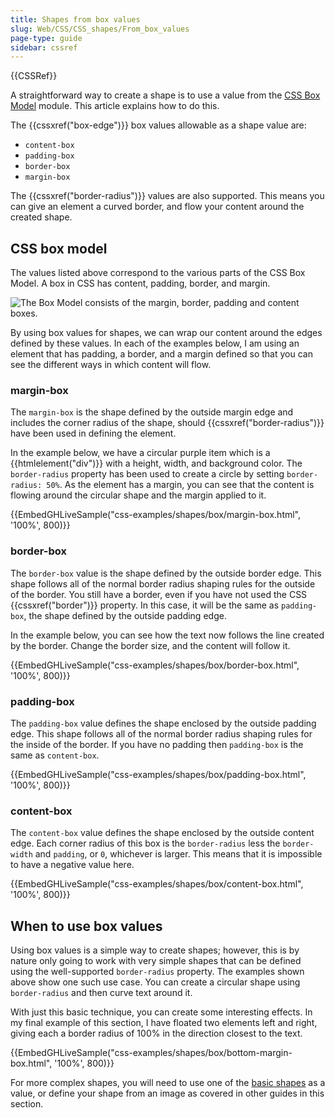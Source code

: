 ```yaml
---
title: Shapes from box values
slug: Web/CSS/CSS_shapes/From_box_values
page-type: guide
sidebar: cssref
---
```


{{CSSRef}}

A straightforward way to create a shape is to use a value from the [CSS Box Model](/en-US/docs/Web/CSS/CSS_box_model) module. This article explains how to do this.

The {{cssxref("box-edge")}} box values allowable as a shape value are:

- `content-box`
- `padding-box`
- `border-box`
- `margin-box`

The {{cssxref("border-radius")}} values are also supported. This means you can give an element a curved border, and flow your content around the created shape.

## CSS box model

The values listed above correspond to the various parts of the CSS Box Model. A box in CSS has content, padding, border, and margin.

![The Box Model consists of the margin, border, padding and content boxes.](box-model.png)

By using box values for shapes, we can wrap our content around the edges defined by these values. In each of the examples below, I am using an element that has padding, a border, and a margin defined so that you can see the different ways in which content will flow.

### margin-box

The `margin-box` is the shape defined by the outside margin edge and includes the corner radius of the shape, should {{cssxref("border-radius")}} have been used in defining the element.

In the example below, we have a circular purple item which is a {{htmlelement("div")}} with a height, width, and background color. The `border-radius` property has been used to create a circle by setting `border-radius: 50%`. As the element has a margin, you can see that the content is flowing around the circular shape and the margin applied to it.

{{EmbedGHLiveSample("css-examples/shapes/box/margin-box.html", '100%', 800)}}

### border-box

The `border-box` value is the shape defined by the outside border edge. This shape follows all of the normal border radius shaping rules for the outside of the border. You still have a border, even if you have not used the CSS {{cssxref("border")}} property. In this case, it will be the same as `padding-box`, the shape defined by the outside padding edge.

In the example below, you can see how the text now follows the line created by the border. Change the border size, and the content will follow it.

{{EmbedGHLiveSample("css-examples/shapes/box/border-box.html", '100%', 800)}}

### padding-box

The `padding-box` value defines the shape enclosed by the outside padding edge. This shape follows all of the normal border radius shaping rules for the inside of the border. If you have no padding then `padding-box` is the same as `content-box`.

{{EmbedGHLiveSample("css-examples/shapes/box/padding-box.html", '100%', 800)}}

### content-box

The `content-box` value defines the shape enclosed by the outside content edge. Each corner radius of this box is the `border-radius` less the `border-width` and `padding`, or `0`, whichever is larger. This means that it is impossible to have a negative value here.

{{EmbedGHLiveSample("css-examples/shapes/box/content-box.html", '100%', 800)}}

## When to use box values

Using box values is a simple way to create shapes; however, this is by nature only going to work with very simple shapes that can be defined using the well-supported `border-radius` property. The examples shown above show one such use case. You can create a circular shape using `border-radius` and then curve text around it.

With just this basic technique, you can create some interesting effects. In my final example of this section, I have floated two elements left and right, giving each a border radius of 100% in the direction closest to the text.

{{EmbedGHLiveSample("css-examples/shapes/box/bottom-margin-box.html", '100%', 800)}}

For more complex shapes, you will need to use one of the [basic shapes](/en-US/docs/Web/CSS/CSS_shapes/Basic_shapes) as a value, or define your shape from an image as covered in other guides in this section.
